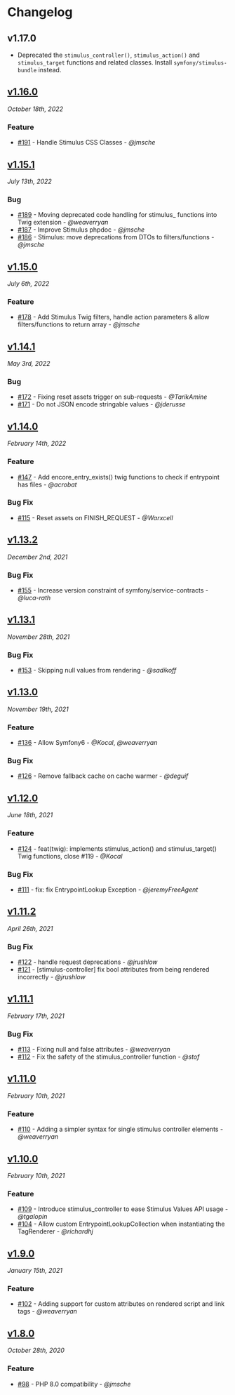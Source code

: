 # Changelog

## v1.17.0

- Deprecated the `stimulus_controller()`, `stimulus_action()` and `stimulus_target`
  functions and related classes. Install `symfony/stimulus-bundle` instead.

## [v1.16.0](https://github.com/symfony/webpack-encore-bundle/releases/tag/v1.16.0)

*October 18th, 2022*

### Feature

- [#191](https://github.com/symfony/webpack-encore-bundle/pull/191) - Handle Stimulus CSS Classes - *@jmsche*

## [v1.15.1](https://github.com/symfony/webpack-encore-bundle/releases/tag/v1.15.1)

*July 13th, 2022*

### Bug

- [#189](https://github.com/symfony/webpack-encore-bundle/pull/189) - Moving deprecated code handling for stimulus_ functions into Twig extension - *@weaverryan*
- [#187](https://github.com/symfony/webpack-encore-bundle/pull/187) - Improve Stimulus phpdoc - *@jmsche*
- [#186](https://github.com/symfony/webpack-encore-bundle/pull/186) - Stimulus: move deprecations from DTOs to filters/functions - *@jmsche*

## [v1.15.0](https://github.com/symfony/webpack-encore-bundle/releases/tag/v1.15.0)

*July 6th, 2022*

### Feature

- [#178](https://github.com/symfony/webpack-encore-bundle/pull/178) - Add Stimulus Twig filters, handle action parameters & allow filters/functions to return array - *@jmsche*

## [v1.14.1](https://github.com/symfony/webpack-encore-bundle/releases/tag/v1.14.1)

*May 3rd, 2022*

### Bug

- [#172](https://github.com/symfony/webpack-encore-bundle/pull/172) - Fixing reset assets trigger on sub-requests - *@TarikAmine*
- [#171](https://github.com/symfony/webpack-encore-bundle/pull/171) - Do not JSON encode stringable values - *@jderusse*

## [v1.14.0](https://github.com/symfony/webpack-encore-bundle/releases/tag/v1.14.0)

*February 14th, 2022*

### Feature

- [#147](https://github.com/symfony/webpack-encore-bundle/pull/147) - Add encore_entry_exists() twig functions to check if entrypoint has files - *@acrobat*

### Bug Fix

- [#115](https://github.com/symfony/webpack-encore-bundle/pull/115) - Reset assets on FINISH_REQUEST - *@Warxcell*

## [v1.13.2](https://github.com/symfony/webpack-encore-bundle/releases/tag/v1.13.2)

*December 2nd, 2021*

### Bug Fix

- [#155](https://github.com/symfony/webpack-encore-bundle/pull/155) - Increase version constraint of symfony/service-contracts - *@luca-rath*

## [v1.13.1](https://github.com/symfony/webpack-encore-bundle/releases/tag/v1.13.1)

*November 28th, 2021*

### Bug Fix

- [#153](https://github.com/symfony/webpack-encore-bundle/pull/153) - Skipping null values from rendering - *@sadikoff*

## [v1.13.0](https://github.com/symfony/webpack-encore-bundle/releases/tag/v1.13.0)

*November 19th, 2021*

### Feature

- [#136](https://github.com/symfony/webpack-encore-bundle/pull/136) - Allow Symfony6 - *@Kocal*, *@weaverryan*

### Bug Fix

- [#126](https://github.com/symfony/webpack-encore-bundle/pull/126) - Remove fallback cache on cache warmer - *@deguif*

## [v1.12.0](https://github.com/symfony/maker-bundle/releases/tag/v1.12.0)

*June 18th, 2021*

### Feature

- [#124](https://github.com/symfony/webpack-encore-bundle/pull/124) - feat(twig): implements stimulus_action() and stimulus_target() Twig functions, close #119 - *@Kocal*

### Bug Fix

- [#111](https://github.com/symfony/webpack-encore-bundle/pull/111) - fix: fix EntrypointLookup Exception - *@jeremyFreeAgent*

## [v1.11.2](https://github.com/symfony/webpack-encore-bundle/releases/tag/v1.11.2)

*April 26th, 2021*

### Bug Fix

- [#122](https://github.com/symfony/webpack-encore-bundle/pull/122) - handle request deprecations - *@jrushlow*
- [#121](https://github.com/symfony/webpack-encore-bundle/pull/121) - [stimulus-controller] fix bool attributes from being rendered incorrectly - *@jrushlow*

## [v1.11.1](https://github.com/symfony/webpack-encore-bundle/releases/tag/v1.11.1)

*February 17th, 2021*

### Bug Fix

- [#113](https://github.com/symfony/webpack-encore-bundle/pull/113) - Fixing null and false attributes  - *@weaverryan*
- [#112](https://github.com/symfony/webpack-encore-bundle/pull/112) - Fix the safety of the stimulus_controller function - *@stof*

## [v1.11.0](https://github.com/symfony/webpack-encore-bundle/releases/tag/v1.11.0)

*February 10th, 2021*

### Feature

- [#110](https://github.com/symfony/webpack-encore-bundle/pull/110) - Adding a simpler syntax for single stimulus controller elements - *@weaverryan*

## [v1.10.0](https://github.com/symfony/webpack-encore-bundle/releases/tag/v1.10.0)

*February 10th, 2021*

### Feature

- [#109](https://github.com/symfony/webpack-encore-bundle/pull/109) - Introduce stimulus_controller to ease Stimulus Values API usage - *@tgalopin*
- [#104](https://github.com/symfony/webpack-encore-bundle/pull/104) - Allow custom EntrypointLookupCollection when instantiating the TagRenderer - *@richardhj*

## [v1.9.0](https://github.com/symfony/webpack-encore-bundle/releases/tag/v1.9.0)

*January 15th, 2021*

### Feature

- [#102](https://github.com/symfony/webpack-encore-bundle/pull/102) - Adding support for custom attributes on rendered script and link tags - *@weaverryan*

## [v1.8.0](https://github.com/symfony/webpack-encore-bundle/releases/tag/v1.8.0)

*October 28th, 2020*

### Feature

- [#98](https://github.com/symfony/webpack-encore-bundle/pull/98) - PHP 8.0 compatibility - *@jmsche*

